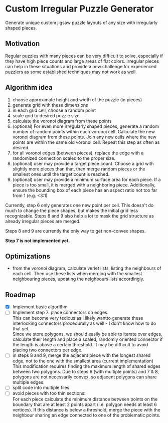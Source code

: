# Custom Irregular Puzzle Generator
Generate unique custom jigsaw puzzle layouts of any size with irregularly shaped pieces.

## Motivation
Regular puzzles with many pieces can be very difficult to solve, especially if they have high piece counts and large areas of flat colors. Irregular pieces can help in these situations and provide a new challenge for experienced puzzlers as some established techniques may not work as well.

## Algorithm idea

1. choose approximate height and width of the puzzle (in pieces)
2. generate grid with these dimensions
3. in each grid cell, choose a random point
4. scale grid to desired puzzle size
5. calculate the voronoi diagram from these points
6. (optional) For even more irregularly shaped pieces, generate a random number of random points within each voronoi cell. Calculate the new voronoi diagram from these points. Join any new cells where the new points are within the same old voronoi cell. Repeat this step as often as desired.
7. for all voronoi edges (between pieces), replace the edge with a randomized connection scaled to the proper size.
8. (optional) user may provide a target piece count. Choose a grid with slightly more pieces than that, then merge random pieces or the smallest ones until the target count is reached.
9. (optional) user may provide a minimum surface area for each piece. If a piece is too small, it is merged with a neighboring piece. Additionally, ensure the bounding box of each piece has an aspect ratio not too far from 1 (e.g. <3:1)


Currently, step 6 only generates one new point per cell. This doesn't do much to change the piece shapes, but makes the initial grid less recognizable. Steps 8 and 9 also help a lot to mask the grid structure as already irregular pieces are merged.

Steps 8 and 9 are currently the only way to get non-convex shapes.

**Step 7 is not implemented yet.**

## Optimizations
- from the voronoi diagram, calculate verlet lists, listing the neighbours of each cell. Then use these lists when merging with the smallest neighbouring pieces, updating the neighbours lists accordingly.

## Roadmap
- [x] Implement basic algorithm
- [ ] Implement step 7: place connectors on edges.  
  This can become very tedious as I likely wantto generate these interlocking connectors procedurally as well - I don't know how to do that yet.  
  Since we store polygons, we should easily be able to iterate over edges, calculate their length and place a scaled, randomly oriented connector if the length is above a certain threshold. It may be difficult to avoid placing two connectors per edge.
- [ ] in steps 8 and 9, merge the adjacent piece with the longest shared edge, not to the one with the smallest area (current implementation)  
  This modification requires finding the maximum length of shared edges between two polygons. Due to steps 6 (with multiple points) and 7 & 8, polygons are not necessarily convex, so adjacent polygons can share multiple edges.
- [ ] split code into multiple files
- [ ] avoid pieces with too thin sections:  
  For each piece calculate the minimum distance between points on the boundary that are at least 2 points apart (i.e. polygon needs at least 6 vertices). If this distance is below a threshold, merge the piece with the neighbour sharing an edge connected to one of the problematic points.

